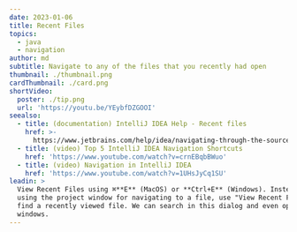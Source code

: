 ```yaml
---
date: 2023-01-06
title: Recent Files
topics:
  - java
  - navigation
author: md
subtitle: Navigate to any of the files that you recently had open
thumbnail: ./thumbnail.png
cardThumbnail: ./card.png
shortVideo:
  poster: ./tip.png
  url: 'https://youtu.be/YEybfDZGOOI'
seealso:
  - title: (documentation) IntelliJ IDEA Help - Recent files
    href: >-
      https://www.jetbrains.com/help/idea/navigating-through-the-source-code.html#recent_files
  - title: (video) Top 5 IntelliJ IDEA Navigation Shortcuts
    href: 'https://www.youtube.com/watch?v=crnEBqbBWuo'
  - title: (video) Navigation in IntelliJ IDEA
    href: 'https://www.youtube.com/watch?v=1UHsJyCq1SU'
leadin: >
  View Recent Files using ⌘**E** (MacOS) or **Ctrl+E** (Windows). Instead of
  using the project window for navigating to a file, use "View Recent Files" to
  find a recently viewed file. We can search in this dialog and even open tool
  windows.
---
```


